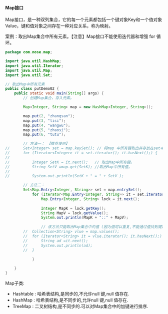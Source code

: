 #### Map接口

​	Map接口，是一种双列集合，它的每一个元素都包括一个键对象Key和一个值对象Value，键和值对象之间存在一种对应关系，称为映射。

案例：取出Map集合中所有元素。【注意】Map接口不能使用迭代器和增强 for 循环。
~~~java
package com.nose.map;

import java.util.HashMap;
import java.util.Iterator;
import java.util.Map;
import java.util.Set;

// 取出Map中所有元素
public class putDemo02 {
	public static void main(String[] args) {
		// 创建Map集合，存入元素。

		Map<Integer, String> map = new HashMap<Integer, String>();

		map.put(2, "zhangsan");
		map.put(3, "lisi");
		map.put(4, "wangwu");
		map.put(5, "zhaosi");
		map.put(6, "tutu");

		// 方法一：	【推荐使用】
//		Set<Integer> set = map.keySet(); // 将map 中所有键取出并存放在set中。
//		for (Iterator<Integer> it = set.iterator(); it.hasNext();) {
//
//			Integer SetK = it.next();	// 取出Map中所有键。
//			String SetV =map.get(SetK);	//取出Map中所有值。
//			
//			System.out.println(SetK + " = " + SetV );

		// 方法二：
		Set<Map.Entry<Integer, String>> set = map.entrySet();
			for (Iterator<Map.Entry<Integer, String>> it = set.iterator(); it.hasNext();) {
				Map.Entry<Integer, String> lock = it.next();
				
				Integer MapK = lock.getKey();	
				String MapV = lock.getValue();
				System.out.println(MapK + "::" + MapV);
             
                // 该方法只能取出Map集合中的值 (因为值可以重复,不能通过值找到键)
		//	Collection<String> vlue = map.values();
		//	for (Iterator<String> it = vlue.iterator(); it.hasNext();) {
		//		String ad =it.next();
		//		System.out.println(ad);
		//	}
				
			}

	}
}
~~~



Map子类:

* Hashtable : 哈希表结构,是同步的,不允许null 键,null 值存在.
* HashMap : 哈希表结构,是不同步的,允许null 键,null 值存在.
* TreeMap : 二叉树结构,是不同步的.可以对Map集合中的加键进行排序.

















 









